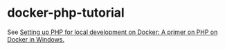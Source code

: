 # docker-php-tutorial
See [Setting up PHP for local development on Docker: A primer on PHP on Docker in Windows.](https://www.pascallandau.com/blog/php-php-fpm-and-nginx-on-docker-in-windows-10/)